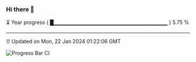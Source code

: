 ### Hi there 👋

⏳ Year progress { █▁▁▁▁▁▁▁▁▁▁▁▁▁▁▁▁▁▁▁▁▁▁▁▁▁▁▁▁▁ } 5.75 %

---

⏰ Updated on Mon, 22 Jan 2024 01:22:06 GMT

![Progress Bar CI](https://github.com/ZhaoGui/ZhaoGui/workflows/Progress%20Bar%20CI/badge.svg)
